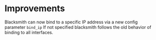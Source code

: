 # Improvements

Blacksmith can now bind to a specific IP address via a new config parameter `bind_ip`
If not specified blacksmith follows the old behavior of binding to all interfaces.
